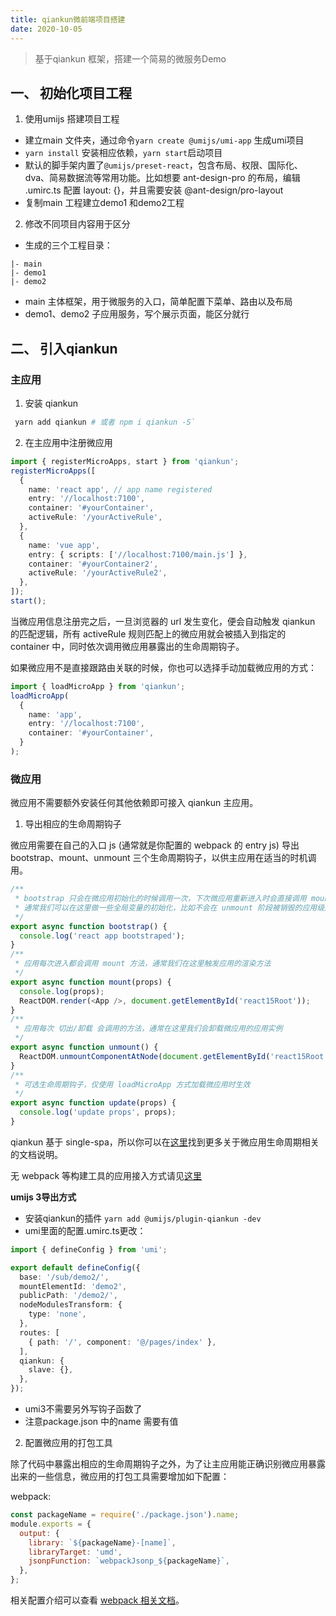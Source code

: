 ```yaml
---
title: qiankun微前端项目搭建
date: 2020-10-05
---
```


> 基于qiankun 框架，搭建一个简易的微服务Demo

## 一、 初始化项目工程

1. 使用umijs 搭建项目工程
  - 建立main 文件夹，通过命令`yarn create @umijs/umi-app` 生成umi项目
  - `yarn install` 安装相应依赖，`yarn start`启动项目
  - 默认的脚手架内置了`@umijs/preset-react`，包含布局、权限、国际化、dva、简易数据流等常用功能。比如想要 ant-design-pro 的布局，编辑 .umirc.ts 配置 layout: {}，并且需要安装 @ant-design/pro-layout
  - 复制main 工程建立demo1 和demo2工程

2. 修改不同项目内容用于区分
* 生成的三个工程目录：
```
|- main
|- demo1
|- demo2
```
* main 主体框架，用于微服务的入口，简单配置下菜单、路由以及布局
* demo1、demo2 子应用服务，写个展示页面，能区分就行

## 二、 引入qiankun

### 主应用

1. 安装 qiankun
```sh
 yarn add qiankun # 或者 npm i qiankun -S`
```
2. 在主应用中注册微应用
```ts
import { registerMicroApps, start } from 'qiankun';
registerMicroApps([
  {
    name: 'react app', // app name registered
    entry: '//localhost:7100',
    container: '#yourContainer',
    activeRule: '/yourActiveRule',
  },
  {
    name: 'vue app',
    entry: { scripts: ['//localhost:7100/main.js'] },
    container: '#yourContainer2',
    activeRule: '/yourActiveRule2',
  },
]);
start();
```
  当微应用信息注册完之后，一旦浏览器的 url 发生变化，便会自动触发 qiankun 的匹配逻辑，所有 activeRule 规则匹配上的微应用就会被插入到指定的 container 中，同时依次调用微应用暴露出的生命周期钩子。

  如果微应用不是直接跟路由关联的时候，你也可以选择手动加载微应用的方式：
```ts
import { loadMicroApp } from 'qiankun';
loadMicroApp(
  { 
    name: 'app', 
    entry: '//localhost:7100',
    container: '#yourContainer', 
  }
);
```

### 微应用
微应用不需要额外安装任何其他依赖即可接入 qiankun 主应用。

1. 导出相应的生命周期钩子

微应用需要在自己的入口 js (通常就是你配置的 webpack 的 entry js) 导出 bootstrap、mount、unmount 三个生命周期钩子，以供主应用在适当的时机调用。
```ts
/**
 * bootstrap 只会在微应用初始化的时候调用一次，下次微应用重新进入时会直接调用 mount 钩子，不会再重复触发 bootstrap。
 * 通常我们可以在这里做一些全局变量的初始化，比如不会在 unmount 阶段被销毁的应用级别的缓存等。
 */
export async function bootstrap() {
  console.log('react app bootstraped');
}
/**
 * 应用每次进入都会调用 mount 方法，通常我们在这里触发应用的渲染方法
 */
export async function mount(props) {
  console.log(props);
  ReactDOM.render(<App />, document.getElementById('react15Root'));
}
/**
 * 应用每次 切出/卸载 会调用的方法，通常在这里我们会卸载微应用的应用实例
 */
export async function unmount() {
  ReactDOM.unmountComponentAtNode(document.getElementById('react15Root'));
}
/**
 * 可选生命周期钩子，仅使用 loadMicroApp 方式加载微应用时生效
 */
export async function update(props) {
  console.log('update props', props);
}
```
qiankun 基于 single-spa，所以你可以在[这里](https://single-spa.js.org/docs/building-applications)找到更多关于微应用生命周期相关的文档说明。

无 webpack 等构建工具的应用接入方式请见[这里](https://qiankun.umijs.org/zh/faq#%E9%9D%9E-webpack-%E6%9E%84%E5%BB%BA%E7%9A%84%E5%BE%AE%E5%BA%94%E7%94%A8%E6%94%AF%E6%8C%81%E6%8E%A5%E5%85%A5-qiankun-%E4%B9%88%EF%BC%9F)

**umijs 3导出方式**
- 安装qiankun的插件 `yarn add @umijs/plugin-qiankun -dev`
- umi里面的配置.umirc.ts更改：
```ts
import { defineConfig } from 'umi';

export default defineConfig({
  base: '/sub/demo2/',
  mountElementId: 'demo2',
  publicPath: '/demo2/',
  nodeModulesTransform: {
    type: 'none',
  },
  routes: [
    { path: '/', component: '@/pages/index' },
  ],
  qiankun: {
    slave: {},
  },
});

```
- umi3不需要另外写钩子函数了
- 注意package.json 中的name 需要有值

2. 配置微应用的打包工具

除了代码中暴露出相应的生命周期钩子之外，为了让主应用能正确识别微应用暴露出来的一些信息，微应用的打包工具需要增加如下配置：

webpack:
```js
const packageName = require('./package.json').name;
module.exports = {
  output: {
    library: `${packageName}-[name]`,
    libraryTarget: 'umd',
    jsonpFunction: `webpackJsonp_${packageName}`,
  },
};
```
相关配置介绍可以查看 [webpack 相关文档](https://webpack.js.org/configuration/output/#outputlibrary)。




